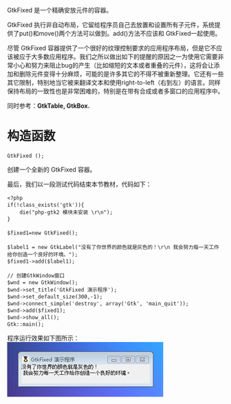 GtkFixed 是一个精确安放元件的容器。

GtkFixed 执行非自动布局，它留给程序员自己去放置和设置所有子元件，系统提供了put()和move()两个方法可以做到。add()方法不应该和 GtkFixed一起使用。

尽管 GtkFixed 容器提供了一个很好的纹理控制要求的应用程序布局，但是它不应该被应于大多数应用程序。我们之所以做出如下的提醒的原因之一为使用它需要非常小心和努力来阻止bug的产生（比如缩短的文本或者重叠的元件），这将会让添加和删除元件变得十分麻烦，可能的是许多其它的不得不被重新整理。它还有一些其它限制，特别地当它被来翻译文本和使用right-to-left（右到左）的语言。同样保持布局的一致性也是非常困难的，特别是在带有合成或者多窗口的应用程序中。

同时参考：**GtkTable, GtkBox.**

# 构造函数
~~~
GtkFixed ();  
~~~

创建一个全新的 GtkFixed 容器。

最后，我们以一段测试代码结束本节教材，代码如下：
~~~
<?php       
if(!class_exists('gtk')){       
    die("php-gtk2 模块未安装 \r\n");       
}   
  
$fixed1=new GtkFixed();   
  
$label1 = new GtkLabel("没有了你世界的颜色就是灰色的！\r\n 我会努力每一天工作给你创造一个良好的环境。");   
$fixed1->add($label1);   
  
// 创建GtkWindow窗口   
$wnd = new GtkWindow();   
$wnd->set_title('GtkFixed 演示程序');   
$wnd->set_default_size(300,-1);   
$wnd->connect_simple('destroy', array('Gtk', 'main_quit'));   
$wnd->add($fixed1);   
$wnd->show_all();   
Gtk::main();  
~~~

程序运行效果如下图所示：
![](image/screenshot_1482327531153.png)